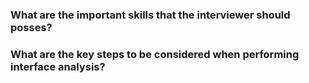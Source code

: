 ### What are the important skills that the interviewer should posses?

### What are the key steps to be considered when performing interface analysis?

